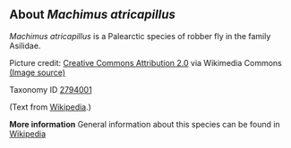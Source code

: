 **About *Machimus atricapillus***
-------------------------
*Machimus atricapillus* is a Palearctic species of robber fly in the 
family Asilidae. 

Picture credit: [Creative Commons Attribution 2.0](https://creativecommons.org/licenses/by/2.0) via Wikimedia Commons [(Image source)](https://en.wikipedia.org/wiki/File:Machimus_atricapillus%2C_North_Wales%2C_Sept_2007_(16804374585).jpg)

Taxonomy ID [2794001](https://www.uniprot.org/taxonomy/2794001)

(Text from [Wikipedia](https://en.wikipedia.org/).)

**More information**
General information about this species can be found in [Wikipedia](https://en.wikipedia.org/wiki/Machimus_atricapillus)
